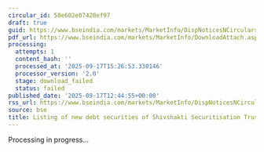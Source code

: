 ```yaml
---
circular_id: 50e602e07420ef97
draft: true
guid: https://www.bseindia.com/markets/MarketInfo/DispNoticesNCirculars.aspx?Noticeid={6B794F23-308A-4359-AAB8-98049BCBE627}&noticeno=20250917-40&dt=09/17/2025&icount=40&totcount=56&flag=0
pdf_url: https://www.bseindia.com/markets/MarketInfo/DownloadAttach.aspx?id=20250917-40&attachedId=
processing:
  attempts: 1
  content_hash: ''
  processed_at: '2025-09-17T15:26:53.330146'
  processor_version: '2.0'
  stage: download_failed
  status: failed
published_date: '2025-09-17T12:44:55+00:00'
rss_url: https://www.bseindia.com/markets/MarketInfo/DispNoticesNCirculars.aspx?Noticeid={6B794F23-308A-4359-AAB8-98049BCBE627}&noticeno=20250917-40&dt=09/17/2025&icount=40&totcount=56&flag=0
source: bse
title: Listing of new debt securities of Shivshakti Securitisation Trust
---
```


Processing in progress...